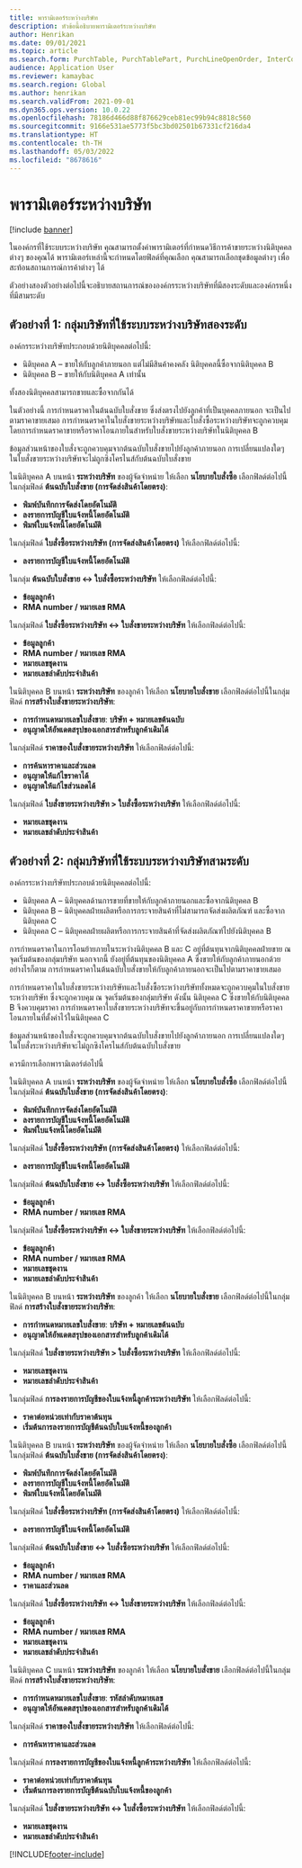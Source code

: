 ```yaml
---
title: พารามิเตอร์ระหว่างบริษัท
description: หัวข้อนี้อธิบายพารามิเตอร์ระหว่างบริษัท
author: Henrikan
ms.date: 09/01/2021
ms.topic: article
ms.search.form: PurchTable, PurchTablePart, PurchLineOpenOrder, InterCompanyTradingRelationSetupCustomer
audience: Application User
ms.reviewer: kamaybac
ms.search.region: Global
ms.author: henrikan
ms.search.validFrom: 2021-09-01
ms.dyn365.ops.version: 10.0.22
ms.openlocfilehash: 78186d466d88f876629ceb81ec99b94c8818c560
ms.sourcegitcommit: 9166e531ae5773f5bc3bd02501b67331cf216da4
ms.translationtype: HT
ms.contentlocale: th-TH
ms.lasthandoff: 05/03/2022
ms.locfileid: "8678616"
---
```

# <a name="intercompany-parameters"></a>พารามิเตอร์ระหว่างบริษัท

[!include [banner](../../includes/banner.md)]

ในองค์กรที่ใช้ระบบระหว่างบริษัท คุณสามารถตั้งค่าพารามิเตอร์ที่กำหนดวิธีการค้าขายระหว่างนิติบุคคลต่างๆ ของคุณได้ พารามิเตอร์เหล่านี้จะกําหนดโดยฟิลด์ที่คุณเลือก คุณสามารถเลือกชุดข้อมูลต่างๆ เพื่อสะท้อนสถานการณ์การค้าต่างๆ ได้

ตัวอย่างสองตัวอย่างต่อไปนี้จะอธิบายสถานการณ์ขององค์กรระหว่างบริษัทที่มีสองระดับและองค์กรหนึ่งที่มีสามระดับ

## <a name="example-1-two-level-intercompany-chain"></a>ตัวอย่างที่ 1: กลุ่มบริษัทที่ใช้ระบบระหว่างบริษัทสองระดับ

องค์กรระหว่างบริษัทประกอบด้วยนิติบุคคลต่อไปนี้:

- นิติบุคคล A – ขายให้กับลูกค้าภายนอก แต่ไม่มีสินค้าคงคลัง นิติบุคคลนี้ซื้อจากนิติบุคคล B
- นิติบุคคล B – ขายให้กับนิติบุคคล A เท่านั้น

ทั้งสองนิติบุคคลสามารถขายและซื้อจากกันได้

ในตัวอย่างนี้ การกำหนดราคาในต้นฉบับใบสั่งขาย ซึ่งส่งตรงไปยังลูกค้าที่เป็นบุคคลภายนอก จะเป็นไปตามราคาขายเสมอ  การกำหนดราคาในใบสั่งขายระหว่างบริษัทและใบสั่งซื้อระหว่างบริษัทจะถูกควบคุมโดยการกำหนดราคาขายหรือราคาโอนภายในสำหรับใบสั่งขายระหว่างบริษัทในนิติบุคคล B

ข้อมูลส่วนหน้าของใบสั่งจะถูกควบคุมจากต้นฉบับใบสั่งขายไปยังลูกค้าภายนอก การเปลี่ยนแปลงใดๆ ในใบสั่งขายระหว่างบริษัทจะไม่ถูกซิงโครไนส์กับต้นฉบับใบสั่งขาย

ในนิติบุคคล A บนหน้า **ระหว่างบริษัท** ของผู้จัดจำหน่าย ให้เลือก **นโยบายใบสั่งซื้อ** เลือกฟิลด์ต่อไปนี้ในกลุ่มฟิลด์ **ต้นฉบับใบสั่งขาย (การจัดส่งสินค้าโดยตรง)**:

- **พิมพ์บันทึกการจัดส่งโดยอัตโนมัติ**
- **ลงรายการบัญชีใบแจ้งหนี้โดยอัตโนมัติ**
- **พิมพ์ใบแจ้งหนี้โดยอัตโนมัติ**

ในกลุ่มฟิลด์ **ใบสั่งซื้อระหว่างบริษัท (การจัดส่งสินค้าโดยตรง)** ให้เลือกฟิลด์ต่อไปนี้:

- **ลงรายการบัญชีใบแจ้งหนี้โดยอัตโนมัติ**

ในกลุ่ม **ต้นฉบับใบสั่งขาย <-> ใบสั่งซื้อระหว่างบริษัท** ให้เลือกฟิลด์ต่อไปนี้:

- **ข้อมูลลูกค้า**
- **RMA number / หมายเลข RMA**

ในกลุ่มฟิลด์ **ใบสั่งซื้อระหว่างบริษัท <-> ใบสั่งขายระหว่างบริษัท** ให้เลือกฟิลด์ต่อไปนี้:

- **ข้อมูลลูกค้า**
- **RMA number / หมายเลข RMA**
- **หมายเลขชุดงาน**
- **หมายเลขลำดับประจำสินค้า**

ในนิติบุคคล B บนหน้า **ระหว่างบริษัท** ของลูกค้า ให้เลือก **นโยบายใบสั่งขาย** เลือกฟิลด์ต่อไปนี้ในกลุ่มฟิลด์ **การสร้างใบสั่งขายระหว่างบริษัท**:

- **การกำหนดหมายเลขใบสั่งขาย**: **บริษัท + หมายเลขต้นฉบับ**
- **อนุญาตให้อัพเดตสรุปของเอกสารสำหรับลูกค้าเดิมได้**

ในกลุ่มฟิลด์ **ราคาของใบสั่งขายระหว่างบริษัท** ให้เลือกฟิลด์ต่อไปนี้:

- **การค้นหาราคาและส่วนลด**
- **อนุญาตให้แก้ไขราคาได้**
- **อนุญาตให้แก้ไขส่วนลดได้**

ในกลุ่มฟิลด์ **ใบสั่งขายระหว่างบริษัท \> ใบสั่งซื้อระหว่างบริษัท** ให้เลือกฟิลด์ต่อไปนี้:

- **หมายเลขชุดงาน**
- **หมายเลขลำดับประจำสินค้า**

## <a name="example-2-three-level-intercompany-chain"></a>ตัวอย่างที่ 2: กลุ่มบริษัทที่ใช้ระบบระหว่างบริษัทสามระดับ

องค์กรระหว่างบริษัทประกอบด้วยนิติบุคคลต่อไปนี้:

- นิติบุคคล A – นิติบุคคลด้านการขายที่ขายให้กับลูกค้าภายนอกและซื้อจากนิติบุคคล B
- นิติบุคคล B – นิติบุคคลฝ่ายผลิตหรือการกระจายสินค้าที่ไม่สามารถจัดส่งผลิตภัณฑ์ และซื้อจากนิติบุคคล C
- นิติบุคคล C – นิติบุคคลฝ่ายผลิตหรือการกระจายสินค้าที่จัดส่งผลิตภัณฑ์ไปยังนิติบุคคล B

การกําหนดราคาในการโอนย้ายภายในระหว่างนิติบุคคล B และ C อยู่ที่ต้นทุนจากนิติบุคคลฝ่ายขาย ณ จุดเริ่มต้นของกลุ่มบริษัท นอกจากนี้ ยังอยู่ที่ต้นทุนของนิติบุคคล A ซึ่งขายให้กับลูกค้าภายนอกด้วย อย่างไรก็ตาม การกำหนดราคาในต้นฉบับใบสั่งขายให้กับลูกค้าภายนอกจะเป็นไปตามราคาขายเสมอ

การกำหนดราคาในใบสั่งขายระหว่างบริษัทและใบสั่งซื้อระหว่างบริษัททั้งหมดจะถูกควบคุมในใบสั่งขายระหว่างบริษัท ซึ่งจะถูกควบคุม ณ จุดเริ่มต้นของกลุ่มบริษัท ดังนั้น นิติบุคคล C ซึ่งขายให้กับนิติบุคคล B จึงควบคุมราคา การกำหนดราคาใบสั่งขายระหว่างบริษัทจะขึ้นอยู่กับการกำหนดราคาขายหรือราคาโอนภายในที่ตั้งค่าไว้ในนิติบุคคล C

ข้อมูลส่วนหน้าของใบสั่งจะถูกควบคุมจากต้นฉบับใบสั่งขายไปยังลูกค้าภายนอก การเปลี่ยนแปลงใดๆ ในใบสั่งระหว่างบริษัทจะไม่ถูกซิงโครไนส์กับต้นฉบับใบสั่งขาย

ควรมีการเลือกพารามิเตอร์ต่อไปนี้

ในนิติบุคคล A บนหน้า **ระหว่างบริษัท** ของผู้จัดจำหน่าย ให้เลือก **นโยบายใบสั่งซื้อ** เลือกฟิลด์ต่อไปนี้ในกลุ่มฟิลด์ **ต้นฉบับใบสั่งขาย (การจัดส่งสินค้าโดยตรง)**:

- **พิมพ์บันทึกการจัดส่งโดยอัตโนมัติ**
- **ลงรายการบัญชีใบแจ้งหนี้โดยอัตโนมัติ**
- **พิมพ์ใบแจ้งหนี้โดยอัตโนมัติ**

ในกลุ่มฟิลด์ **ใบสั่งซื้อระหว่างบริษัท (การจัดส่งสินค้าโดยตรง)** ให้เลือกฟิลด์ต่อไปนี้:

- **ลงรายการบัญชีใบแจ้งหนี้โดยอัตโนมัติ**

ในกลุ่มฟิลด์ **ต้นฉบับใบสั่งขาย <-> ใบสั่งซื้อระหว่างบริษัท** ให้เลือกฟิลด์ต่อไปนี้:

- **ข้อมูลลูกค้า**
- **RMA number / หมายเลข RMA**

ในกลุ่มฟิลด์ **ใบสั่งซื้อระหว่างบริษัท <-> ใบสั่งขายระหว่างบริษัท** ให้เลือกฟิลด์ต่อไปนี้:

- **ข้อมูลลูกค้า**
- **RMA number / หมายเลข RMA**
- **หมายเลขชุดงาน**
- **หมายเลขลำดับประจำสินค้า**

ในนิติบุคคล B บนหน้า **ระหว่างบริษัท** ของลูกค้า ให้เลือก **นโยบายใบสั่งขาย** เลือกฟิลด์ต่อไปนี้ในกลุ่มฟิลด์ **การสร้างใบสั่งขายระหว่างบริษัท**:

- **การกำหนดหมายเลขใบสั่งขาย**: **บริษัท + หมายเลขต้นฉบับ**
- **อนุญาตให้อัพเดตสรุปของเอกสารสำหรับลูกค้าเดิมได้**

ในกลุ่มฟิลด์ **ใบสั่งขายระหว่างบริษัท \> ใบสั่งซื้อระหว่างบริษัท** ให้เลือกฟิลด์ต่อไปนี้:

- **หมายเลขชุดงาน**
- **หมายเลขลำดับประจำสินค้า**

ในกลุ่มฟิลด์ **การลงรายการบัญชีของใบแจ้งหนี้ลูกค้าระหว่างบริษัท** ให้เลือกฟิลด์ต่อไปนี้:

- **ราคาต่อหน่วยเท่ากับราคาต้นทุน**
- **เริ่มต้นการลงรายการบัญชีต้นฉบับใบแจ้งหนี้ของลูกค้า**

ในนิติบุคคล B บนหน้า **ระหว่างบริษัท** ของผู้จัดจำหน่าย ให้เลือก **นโยบายใบสั่งซื้อ** เลือกฟิลด์ต่อไปนี้ในกลุ่มฟิลด์ **ต้นฉบับใบสั่งขาย (การจัดส่งสินค้าโดยตรง)**:

- **พิมพ์บันทึกการจัดส่งโดยอัตโนมัติ**
- **ลงรายการบัญชีใบแจ้งหนี้โดยอัตโนมัติ**
- **พิมพ์ใบแจ้งหนี้โดยอัตโนมัติ**

ในกลุ่มฟิลด์ **ใบสั่งซื้อระหว่างบริษัท (การจัดส่งสินค้าโดยตรง)** ให้เลือกฟิลด์ต่อไปนี้:

- **ลงรายการบัญชีใบแจ้งหนี้โดยอัตโนมัติ**

ในกลุ่มฟิลด์ **ต้นฉบับใบสั่งขาย <-> ใบสั่งซื้อระหว่างบริษัท** ให้เลือกฟิลด์ต่อไปนี้:

- **ข้อมูลลูกค้า**
- **RMA number / หมายเลข RMA**
- **ราคาและส่วนลด**

ในกลุ่มฟิลด์ **ใบสั่งซื้อระหว่างบริษัท <-> ใบสั่งขายระหว่างบริษัท** ให้เลือกฟิลด์ต่อไปนี้:

- **ข้อมูลลูกค้า**
- **RMA number / หมายเลข RMA**
- **หมายเลขชุดงาน**
- **หมายเลขลำดับประจำสินค้า**

ในนิติบุคคล C บนหน้า **ระหว่างบริษัท** ของลูกค้า ให้เลือก **นโยบายใบสั่งขาย** เลือกฟิลด์ต่อไปนี้ในกลุ่มฟิลด์ **การสร้างใบสั่งขายระหว่างบริษัท**:

- **การกำหนดหมายเลขใบสั่งขาย**: **รหัสลำดับหมายเลข**
- **อนุญาตให้อัพเดตสรุปของเอกสารสำหรับลูกค้าเดิมได้**

ในกลุ่มฟิลด์ **ราคาของใบสั่งขายระหว่างบริษัท** ให้เลือกฟิลด์ต่อไปนี้:

- **การค้นหาราคาและส่วนลด**

ในกลุ่มฟิลด์ **การลงรายการบัญชีของใบแจ้งหนี้ลูกค้าระหว่างบริษัท** ให้เลือกฟิลด์ต่อไปนี้:

- **ราคาต่อหน่วยเท่ากับราคาต้นทุน**
- **เริ่มต้นการลงรายการบัญชีต้นฉบับใบแจ้งหนี้ของลูกค้า**

ในกลุ่มฟิลด์ **ใบสั่งขายระหว่างบริษัท <-> ใบสั่งซื้อระหว่างบริษัท** ให้เลือกฟิลด์ต่อไปนี้:

- **หมายเลขชุดงาน**
- **หมายเลขลำดับประจำสินค้า**

[!INCLUDE[footer-include](../../includes/footer-banner.md)]
